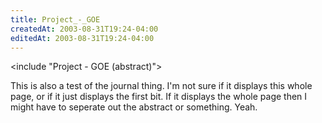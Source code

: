 ```yaml
---
title: Project_-_GOE
createdAt: 2003-08-31T19:24-04:00
editedAt: 2003-08-31T19:24-04:00
---
```


<include "Project - GOE (abstract)">

This is also a test of the journal thing. I'm not sure if it displays this whole page, or if it just displays the first bit. If it displays the whole page then I might have to seperate out the abstract or something. Yeah.


